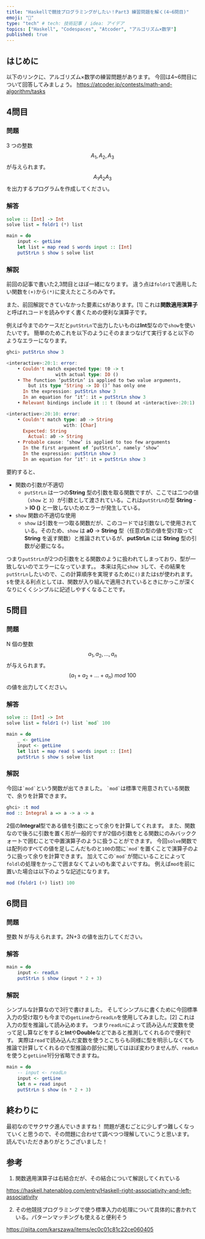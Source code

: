```yaml
---
title: "Haskellで競技プログラミングがしたい！Part3 練習問題を解く(4~6問目)"
emoji: "📌"
type: "tech" # tech: 技術記事 / idea: アイデア
topics: ["Haskell", "Codespaces", "Atcoder", "アルゴリズム×数学"]
published: true
---
```


## はじめに
以下のリンクに、アルゴリズム×数学の練習問題があります。
今回は4~6問目について回答してみましょう。
https://atcoder.jp/contests/math-and-algorithm/tasks

## 4問目
### 問題
3 つの整数 
$${A_1,A_2,A_3}$$が与えられます。
$${A_1A_2A_3}$$を出力するプログラムを作成してください。
### 解答
```haskell
solve :: [Int] -> Int
solve list = foldr1 (*) list

main = do
    input <- getLine
    let list = map read $ words input :: [Int]
    putStrLn $ show $ solve list
```
### 解説
前回の記事で書いた2,3問目とほぼ一緒になります。
違う点は`foldr1`で適用したい関数を`(+)`から`(*)`に変えたところのみです。

また、前回解説できていなかった要素に`$`があります。[1]
これは**関数適用演算子**と呼ばれコードを読みやすく書くための便利な演算子です。

例えば今までのケースだと`putStrLn`で出力したいものは**Int**型なので`show`を使いたいです。
簡単のためこれを以下のようにそのままつなげて実行すると以下のようなエラーになります。
```haskell
ghci> putStrLn show 3

<interactive>:20:1: error:
    • Couldn't match expected type: t0 -> t
                  with actual type: IO ()
    • The function ‘putStrLn’ is applied to two value arguments,
        but its type ‘String -> IO ()’ has only one
      In the expression: putStrLn show 3
      In an equation for ‘it’: it = putStrLn show 3
    • Relevant bindings include it :: t (bound at <interactive>:20:1)

<interactive>:20:10: error:
    • Couldn't match type: a0 -> String
                     with: [Char]
      Expected: String
        Actual: a0 -> String
    • Probable cause: ‘show’ is applied to too few arguments
      In the first argument of ‘putStrLn’, namely ‘show’
      In the expression: putStrLn show 3
      In an equation for ‘it’: it = putStrLn show 3
```
要約すると、
- 関数の引数が不適切
    - `putStrLn` は一つの**String** 型の引数を取る関数ですが、ここでは二つの値（`show` と `3`）が引数として渡されている。これは`putStrLn`の型 **String** -> **IO ()** と一致しないためエラーが発生している。
- `show` 関数の不適切な使用
    - `show` は引数を一つ取る関数だが、このコードでは引数なしで使用されている。そのため、`show` は **a0** -> **String** 型（任意の型の値を受け取って **String** を返す関数）と推論されているが、**putStrLn** には **String** 型の引数が必要になる。

つまり`putStrLn`が2つの引数をとる関数のように扱われてしまっており、型が一致しないのでエラーになっています。。
本来は先に`show 3`して、その結果を`putStrLn`したいので、この計算順序を実現するために`()`または`$`が使われます。
`$`を使える利点としては、関数が入り組んで適用されているときにかっこが深くなりにくくシンプルに記述しやすくなることです。

## 5問目
### 問題
N 個の整数$${a_1,a_2,...,a_n}$$が与えられます。
$${(a_1+a_2+...+a_n)\ mod\ 100}$$の値を出力してください。
### 解答
```haskell
solve :: [Int] -> Int
solve list = foldr1 (+) list `mod` 100

main = do
    _ <- getLine
    input <- getLine
    let list = map read $ words input :: [Int]
    putStrLn $ show $ solve list
```
### 解説
今回は`` `mod` ``という関数が出てきました。
`` `mod` ``は標準で用意されている関数で、余りを計算できます。
```haskell
ghci> :t mod
mod :: Integral a => a -> a -> a
```
2個の**Integral**型である値を引数にとって余りを計算してくれます。
また、関数なので後ろに引数を置く形が一般的ですが2個の引数をとる関数にのみバッククォートで囲むことで中置演算子のように扱うことができます。
今回`solve`関数では配列のすべての値を足しこんだものと`100`の間に`` `mod` ``を置くことで演算子のように扱って余りを計算できます。
加えてこの`` `mod` ``が間にいることによって`foldl`の処理をかっこで囲まなくてよいのも楽でよいですね。
例えば`mod`を前に置いた場合は以下のような記述になります。
```haskell
mod (foldr1 (+) list) 100
```

## 6問目
### 問題
整数 N が与えられます。2N+3 の値を出力してください。
### 解答
```haskell
main = do
    input <- readLn
    putStrLn $ show (input * 2 + 3)
```
### 解説
シンプルな計算なので3行で書けました。
そしてシンプルに書くために今回標準入力の受け取りも今までの`getLine`から`readLn`を使用してみました。[2]
これは入力の型を推論して読み込めます。
つまり`readLn`によって読み込んだ変数を使って足し算などをすると**Int**や**Double**などであると推測してくれるので便利です。
実際は`read`で読み込んだ変数を使うとこちらも同様に型を明示しなくても推論で計算してくれるので型推論の部分に関してはほぼ変わりませんが、`readLn`を使うと`getLine`1行分省略できますね。
```haskell
main = do
    -- input <- readLn
    input <- getLine
    let n = read input
    putStrLn $ show (n * 2 + 3)
```
## 終わりに
最初なのでサクサク進んでいきますね！
問題が進むごとに少しずつ難しくなっていくと思うので、その問題に合わせて調べつつ理解していこうと思います。
読んでいただきありがとうございました！

## 参考
1. 関数適用演算子は右結合だが、その結合について解説してくれている

https://haskell.hatenablog.com/entry/Haskell-right-associativity-and-left-associativity

2. その他競技プログラミングで使う標準入力の処理について具体的に書かれている。パターンマッチングも使えると便利そう

https://qiita.com/karszawa/items/ec0c01c81c22ce060405